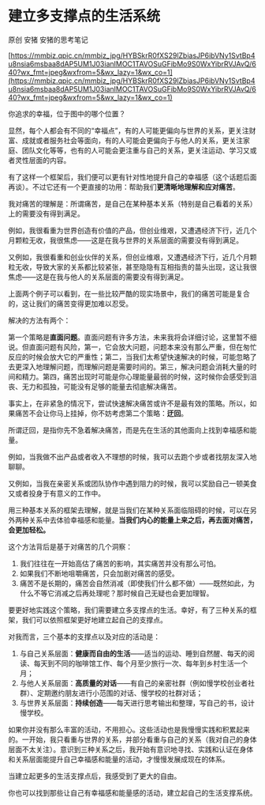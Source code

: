 # 建立多支撑点的生活系统

原创 安猪 安猪的思考笔记

[](https://mmbiz.qpic.cn/mmbiz_jpg/HYBSkrR0fXS29lZbiasJP6ibVNy1SvtBp4u8nsia6msbaa8dAP5UM1J03ianIMOC1TAVOSuGFibMo9S0WxYibrRVJAvQ/640?wx_fmt=jpeg&wxfrom=5&wx_lazy=1&wx_co=1)[https://mmbiz.qpic.cn/mmbiz_jpg/HYBSkrR0fXS29lZbiasJP6ibVNy1SvtBp4u8nsia6msbaa8dAP5UM1J03ianIMOC1TAVOSuGFibMo9S0WxYibrRVJAvQ/640?wx_fmt=jpeg&wxfrom=5&wx_lazy=1&wx_co=1](https://mmbiz.qpic.cn/mmbiz_jpg/HYBSkrR0fXS29lZbiasJP6ibVNy1SvtBp4u8nsia6msbaa8dAP5UM1J03ianIMOC1TAVOSuGFibMo9S0WxYibrRVJAvQ/640?wx_fmt=jpeg&wxfrom=5&wx_lazy=1&wx_co=1)

你追求的幸福，位于图中的哪个位置？

显然，每个人都会有不同的“幸福点”，有的人可能更偏向与世界的关系，更关注财富、成就或者服务社会等面向，有的人可能会更偏向于与他人的关系，更关注家庭、团队文化等等，也有的人可能会更注重与自己的关系，更关注运动、学习又或者灵性层面的内容。

有了这样一个框架后，我们便可以更有针对性地提升自己的幸福感（这个话题后面再谈）。不过它还有一个更直接的功用：帮助我们**更清晰地理解和应对痛苦**。

我对痛苦的理解是：所谓痛苦，是自己在某种基本关系（特别是自己看着的关系）上的需要没有得到满足。

例如，我很看重为世界创造有价值的产品，但创业维艰，又遭遇经济下行，近几个月颗粒无收，我很焦虑——这是在我与世界的关系层面的需要没有得到满足。

又例如，我很看重和创业伙伴的关系，但创业维艰，又遭遇经济下行，近几个月颗粒无收，导致大家的关系都比较紧张，甚至隐隐有互相指责的苗头出现，这让我很焦虑——这是在我与他人的关系层面的需要没有得到满足。

上面两个例子可以看到，在一些比较严酷的现实场景中，我们的痛苦可能是复合的，这让我们的痛苦变得更加难以忍受。

解决的方法有两个：

第一个策略是**直面问题**。直面问题有许多方法，未来我将会详细讨论，这里暂不细说。但直面问题有风险，第一，它会放大问题，问题本来没有那么严重，但在匆忙反应的时候会放大它的严重性；第二，当我们太希望快速解决的时候，可能忽略了去更深入地理解问题，而理解问题是需要时间的。第三，解决问题会消耗大量的时间和精力。第四，痛苦出现时可能是你心理能量最弱的时候，这时候你会感受到沮丧、无力和孤独，可能没有足够的能量去彻底解决痛苦。

事实上，在非紧急的情况下，尝试快速解决痛苦或许不是最有效的策略。所以，如果痛苦不会让你马上挂掉，你不妨考虑第二个策略：**迂回**。

所谓迂回，是指你先不急着解决痛苦，而是先在生活的其他面向上找到幸福感和能量。

例如，当我做不出产品或者收入不理想的时候，我可以去跑个步或者找朋友深入地聊聊。

又例如，当我在亲密关系或团队协作中遇到阻力的时候，我可以奖励自己一顿美食又或者投身于有意义的工作中。

用三种基本关系的框架去理解，就是当我们在某种关系面临阻碍的时候，可以在另外两种关系中去体验幸福感和能量。**当我们内心的能量上来之后，再去面对痛苦，会更加轻松。**

这个方法背后是基于对痛苦的几个洞察：

1.  我们往往在一开始高估了痛苦的影响，其实痛苦并没有那么可怕。
2.  如果我们不断地咀嚼痛苦，只会加剧对痛苦的感受。
3.  痛苦不是长期的，痛苦会自然消减（即使我们什么都不做）——既然如此，为什么不等它消减之后再处理呢？那时候自己无疑也会更加理智。

要更好地实践这个策略，我们需要建立多支撑点的生活。幸好，有了三种关系的框架，我们可以依照框架更好地建立起自己的支撑点。

对我而言，三个基本的支撑点以及对应的活动是：

1.  与自己关系层面：**健康而自由的生活**——适当的运动、睡到自然醒、每天的阅读、每天到不同的咖啡馆工作、每个月至少旅行一次、每年到乡村生活一个月；
2.  与他人关系层面：**高质量的对话**——有自己的亲密社群（例如慢学校创业者社群）、定期邀约朋友进行小范围的对话、慢学校的社群对话；
3.  与世界关系层面：**持续创造**——每天进行思考输出和整理，写自己的书，设计慢学校。

如果你并没有那么丰富的活动，不用担心。这些活动也是我慢慢实践和积累起来的。一开始，我只看重与世界的关系，并部分看重与自己的关系（我对自己的身体层面不太关注）。意识到三种关系之后，我开始有意识地寻找、实践和认证在身体和关系层面能提升自己幸福感和能量的活动，才慢慢发展成现在的体系。

当建立起更多的生活支撑点后，我感受到了更大的自由。

你也可以找到那些让自己有幸福感和能量感的活动，建立起自己的生活支撑系统。